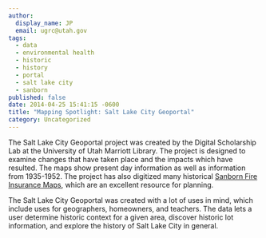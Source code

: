 ```yaml
---
author:
  display_name: JP
  email: ugrc@utah.gov
tags:
  - data
  - environmental health
  - historic
  - history
  - portal
  - salt lake city
  - sanborn
published: false
date: 2014-04-25 15:41:15 -0600
title: "Mapping Spotlight: Salt Lake City Geoportal"
category: Uncategorized
---
```


<p>The Salt Lake City Geoportal project was created by the Digital Scholarship Lab at the University of Utah Marriott Library. The project is designed to examine changes that have taken place and the impacts which have resulted. The maps show present day information as well as information from 1935-1952. The project has also digitized many historical <a href="http://campusguides.lib.utah.edu/utahsanbornfireinsurancemaps">Sanborn Fire Insurance Maps</a>, which are an excellent resource for planning. </p>
<p>The Salt Lake City Geoportal was created with a lot of uses in mind, which include uses for geographers, homeowners, and teachers. The data lets a user determine historic context for a given area, discover historic lot information, and explore the history of Salt Lake City in general.</p>
